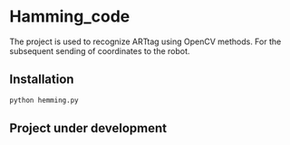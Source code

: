 # Hamming_code

The project is used to recognize ARTtag using OpenCV methods.
For the subsequent sending of coordinates to the robot.

## Installation

```sh
python hemming.py
```

## Project under development

<!-- Спасите... -->